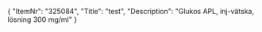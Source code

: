 {
  "ItemNr": "325084",
  "Title": "test",
  "Description": "Glukos APL, inj-vätska, lösning 300 mg/ml"
}